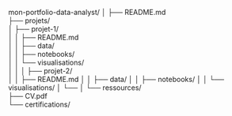 mon-portfolio-data-analyst/
│
├── README.md                 
├── projets/                   
│   ├── projet-1/             
│   │   ├── README.md          
│   │   ├── data/             
│   │   ├── notebooks/         
│   │   └── visualisations/   
│   │
│   ├── projet-2/              
│   │   ├── README.md
│   │   ├── data/
│   │   ├── notebooks/
│   │   └── visualisations/
│   └── 
│
└── ressources/               
    ├── CV.pdf                 
    └── certifications/        
